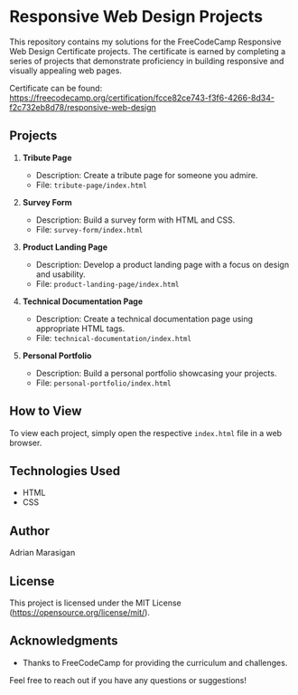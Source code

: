 # Responsive Web Design Projects

This repository contains my solutions for the FreeCodeCamp Responsive Web Design Certificate projects. The certificate is earned by completing a series of projects that demonstrate proficiency in building responsive and visually appealing web pages.

Certificate can be found: https://freecodecamp.org/certification/fcce82ce743-f3f6-4266-8d34-f2c732eb8d78/responsive-web-design

## Projects

1. **Tribute Page**
   - Description: Create a tribute page for someone you admire.
   - File: `tribute-page/index.html`

2. **Survey Form**
   - Description: Build a survey form with HTML and CSS.
   - File: `survey-form/index.html`

3. **Product Landing Page**
   - Description: Develop a product landing page with a focus on design and usability.
   - File: `product-landing-page/index.html`

4. **Technical Documentation Page**
   - Description: Create a technical documentation page using appropriate HTML tags.
   - File: `technical-documentation/index.html`

5. **Personal Portfolio**
   - Description: Build a personal portfolio showcasing your projects.
   - File: `personal-portfolio/index.html`

## How to View

To view each project, simply open the respective `index.html` file in a web browser.

## Technologies Used

- HTML
- CSS

## Author

Adrian Marasigan

## License

This project is licensed under the MIT License (https://opensource.org/license/mit/).

## Acknowledgments

- Thanks to FreeCodeCamp for providing the curriculum and challenges.

Feel free to reach out if you have any questions or suggestions!
